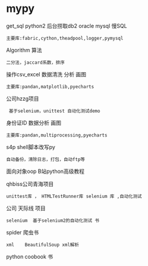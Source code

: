 # mypy   
get_sql python2 后台捞取db2 oracle mysql 慢SQL   

    主要库:fabric,cython,theadpool,logger,pymysql

Algorithm 算法   

    二分法，jaccard系数，排序
   
操作csv_excel 数据清洗 分析 画图   

    主要库:pandan,matplotlib,pyecharts

公司hzzg项目   

     基于selenium，unittest 自动化测试demo

身份证ID    数据分析 画图   

    主要库:pandan,multiprocessing,pyecharts

s4p  shell脚本改写py   

    自动备份，清除日志，打包，自动ftp等

面向对象oop B站python高级教程

qhbiss公司青海项目   

    unittest库 ， HTMLTestRunner库 selenium 库 ,自动化测试

公司 天际线 项目

    selenium  基于selenium2的自动化测试 书

spider  爬虫书

    xml    BeautifulSoup xml解析

python coobook 书


